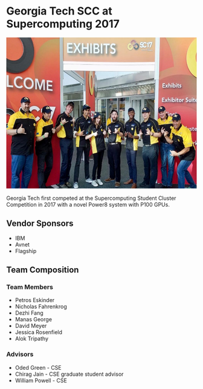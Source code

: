 # Georgia Tech SCC at Supercomputing 2017

<p class="aligncenter">
    <img alt="2017 Team Phoenix" width="600" height="400" src="img/2017/gt_student_cluster_competition_team_2017.jpg">
</p>

Georgia Tech first competed at the Supercomputing Student Cluster Competition in 2017 with a novel Power8 system with P100 GPUs. 

## Vendor Sponsors
* IBM
* Avnet
* Flagship

## Team Composition

### Team Members
* Petros Eskinder
* Nicholas Fahrenkrog
* Dezhi Fang
* Manas George
* David Meyer
* Jessica Rosenfield
* Alok Tripathy

### Advisors
* Oded Green - CSE
* Chirag Jain - CSE graduate student advisor
* William Powell - CSE
